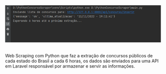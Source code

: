 <h6 align="center"><kbd><img src="https://github.com/rangel-pci/files/blob/master/web_scraper_python.png" /></kbd></h6>

<p>Web Scraping com Python que faz a extração de concursos públicos de cada estado do Brasil a cada 6 horas, os dados são enviados para uma API em Laravel responsável por armazenar e servir as informações.</p>
